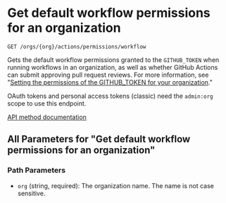 # Get default workflow permissions for an organization

`GET /orgs/{org}/actions/permissions/workflow`

Gets the default workflow permissions granted to the `GITHUB_TOKEN` when running workflows in an organization,
as well as whether GitHub Actions can submit approving pull request reviews. For more information, see
"[Setting the permissions of the GITHUB_TOKEN for your organization](https://docs.github.com/organizations/managing-organization-settings/disabling-or-limiting-github-actions-for-your-organization#setting-the-permissions-of-the-github_token-for-your-organization)."

OAuth tokens and personal access tokens (classic) need the `admin:org` scope to use this endpoint.

[API method documentation](https://docs.github.com/rest/actions/permissions#get-default-workflow-permissions-for-an-organization)

## All Parameters for "Get default workflow permissions for an organization"

### Path Parameters

- `org` (string, required): The organization name. The name is not case sensitive.